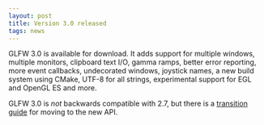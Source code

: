 ```yaml
---
layout: post
title: Version 3.0 released
tags: news
---
```


GLFW 3.0 is available for download. 
It adds support for multiple windows, multiple monitors, clipboard text I/O,
gamma ramps, better error reporting, more event callbacks, undecorated windows,
joystick names, a new build system using CMake, UTF-8 for all strings,
experimental support for EGL and OpenGL ES and more.

GLFW 3.0 is *not* backwards compatible with 2.7, but there is a [transition
guide](/docs/3.0/moving.html) for moving to the new API.
